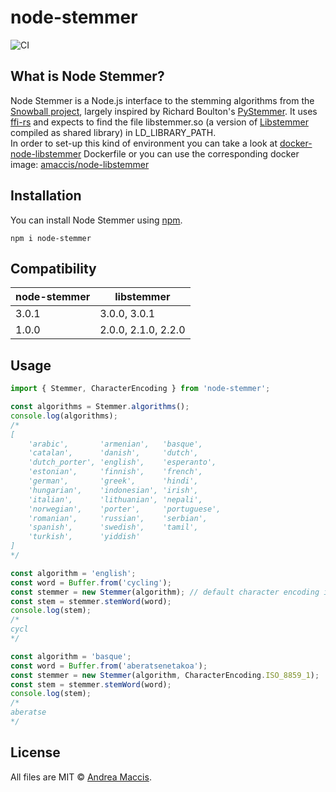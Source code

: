 # node-stemmer

![CI](https://github.com/amaccis/node-stemmer/workflows/CI/badge.svg)

## What is Node Stemmer?
Node Stemmer is a Node.js interface to the stemming algorithms from the [Snowball project](https://snowballstem.org/), largely inspired by Richard Boulton's [PyStemmer](https://github.com/snowballstem/pystemmer).
It uses [ffi-rs](https://github.com/zhangyuang/node-ffi-rs) and expects to find the file libstemmer.so (a version of [Libstemmer](https://snowballstem.org/dist/libstemmer_c.tgz) compiled as shared library) in LD_LIBRARY_PATH.  
In order to set-up this kind of environment you can take a look at [docker-node-libstemmer](https://github.com/amaccis/docker-node-libstemmer) Dockerfile or you can use the corresponding docker image: [amaccis/node-libstemmer](https://hub.docker.com/r/amaccis/node-libstemmer)

## Installation
You can install Node Stemmer using [npm](https://www.npmjs.com/package/node-stemmer).

```shell
npm i node-stemmer
```

## Compatibility

| node-stemmer    | libstemmer |
| -------- | ------- |
| 3.0.1  | 3.0.0, 3.0.1    |
| 1.0.0 | 2.0.0, 2.1.0, 2.2.0     |

## Usage

```typescript
import { Stemmer, CharacterEncoding } from 'node-stemmer';

const algorithms = Stemmer.algorithms();
console.log(algorithms);
/*
[
    'arabic',       'armenian',   'basque',
    'catalan',      'danish',     'dutch',
    'dutch_porter', 'english',    'esperanto',
    'estonian',     'finnish',    'french',
    'german',       'greek',      'hindi',
    'hungarian',    'indonesian', 'irish',
    'italian',      'lithuanian', 'nepali',
    'norwegian',    'porter',     'portuguese',
    'romanian',     'russian',    'serbian',
    'spanish',      'swedish',    'tamil',
    'turkish',      'yiddish'
]
*/

const algorithm = 'english';
const word = Buffer.from('cycling');
const stemmer = new Stemmer(algorithm); // default character encoding is UTF-8
const stem = stemmer.stemWord(word);
console.log(stem);
/*
cycl
*/

const algorithm = 'basque';
const word = Buffer.from('aberatsenetakoa');
const stemmer = new Stemmer(algorithm, CharacterEncoding.ISO_8859_1);
const stem = stemmer.stemWord(word);
console.log(stem);
/*
aberatse
*/
```

## License
All files are MIT &copy; [Andrea Maccis](https://twitter.com/andreamaccis).